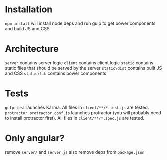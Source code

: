 # Installation
`npm install` will install node deps and run gulp to get bower components and build JS and CSS.

# Architecture
`server` contains server logic
`client` contains client logic
`static` contains static files that should be served by the server
`static\dist` contains built JS and CSS
`static\lib` contains bower components

# Tests
`gulp test` launches Karma. All files in `client/**/*.test.js` are tested.
`protractor protractor.conf.js` launches protractor (you will probably need to install protractor first). All files in `client/**/*.spec.js` are tested.

# Only angular?
remove `server/` and `server.js`
also remove deps from `package.json`